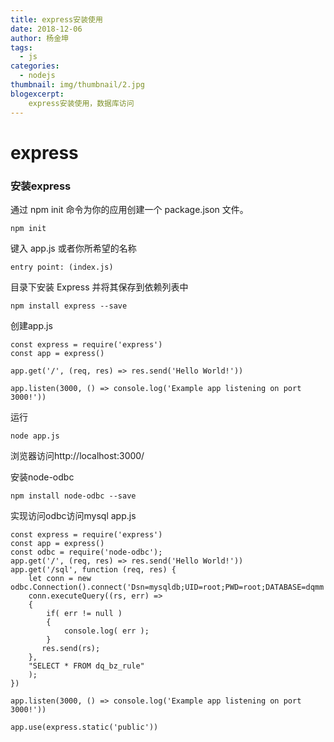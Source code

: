 ```yaml
---
title: express安装使用
date: 2018-12-06
author: 杨金坤
tags:
  - js
categories:
  - nodejs
thumbnail: img/thumbnail/2.jpg
blogexcerpt:
    express安装使用，数据库访问
---
```


# express
### 安装express


通过 npm init 命令为你的应用创建一个 package.json 文件。

```
npm init
```
键入 app.js 或者你所希望的名称

```
entry point: (index.js)
```
目录下安装 Express 并将其保存到依赖列表中
```
npm install express --save
```

创建app.js

```
const express = require('express')
const app = express()

app.get('/', (req, res) => res.send('Hello World!'))

app.listen(3000, () => console.log('Example app listening on port 3000!'))
```
运行


```
node app.js
```

浏览器访问http://localhost:3000/

安装node-odbc

```
npm install node-odbc --save
```

实现访问odbc访问mysql
app.js

```
const express = require('express')
const app = express()
const odbc = require('node-odbc');
app.get('/', (req, res) => res.send('Hello World!'))
app.get('/sql', function (req, res) {
	let conn = new odbc.Connection().connect('Dsn=mysqldb;UID=root;PWD=root;DATABASE=dqmm');
	conn.executeQuery((rs, err) => 
    {
        if( err != null )
        {
            console.log( err );
        }
       res.send(rs);
    },
    "SELECT * FROM dq_bz_rule"
	);
})

app.listen(3000, () => console.log('Example app listening on port 3000!'))
```


```
app.use(express.static('public'))
```
